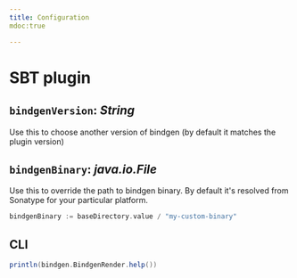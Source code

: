 ```yaml
---
title: Configuration 
mdoc:true

---
```


# SBT plugin 

## `bindgenVersion`: _String_

Use this to choose another version of bindgen (by default it matches the plugin version)

## `bindgenBinary`: _java.io.File_

Use this to override the path to bindgen binary.
By default it's resolved from Sonatype for your particular platform.

```scala
bindgenBinary := baseDirectory.value / "my-custom-binary"
```

## CLI

```scala mdoc:passthrough
println(bindgen.BindgenRender.help())
```

